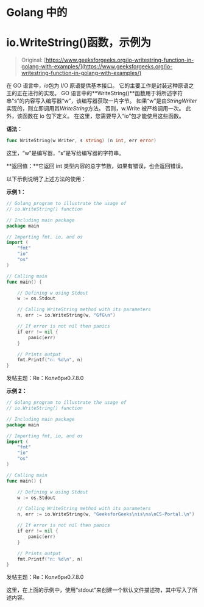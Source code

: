 # Golang 中的

# io.WriteString()函数，示例为

> Original: [https://www.geeksforgeeks.org/io-writestring-function-in-golang-with-examples/](https://www.geeksforgeeks.org/io-writestring-function-in-golang-with-examples/)

在 GO 语言中，*io*包为 I/O 原语提供基本接口。 它的主要工作是封装这种原语之王的正在进行的实现。 GO 语言中的**WriteString()**函数用于将所述字符串“s”的内容写入编写器“w”，该编写器获取一片字节。 如果“w”是由*StringWriter*实现的，则立即调用其*WriteString*方法。 否则，w.Write 被严格调用一次。 此外，该函数在 io 包下定义。 在这里，您需要导入“io”包才能使用这些函数。

**语法：**

```go
func WriteString(w Writer, s string) (n int, err error)

```

这里，“w”是编写器，“s”是写给编写器的字符串。

**返回值：**它返回 int 类型内容的总字节数，如果有错误，也会返回错误。

以下示例说明了上述方法的使用：

**示例 1：**

```go
// Golang program to illustrate the usage of
// io.WriteString() function

// Including main package
package main

// Importing fmt, io, and os
import (
    "fmt"
    "io"
    "os"
)

// Calling main
func main() {

    // Defining w using Stdout
    w := os.Stdout

    // Calling WriteString method with its parameters
    n, err := io.WriteString(w, "GfG\n")

    // If error is not nil then panics
    if err != nil {
        panic(err)
    }

    // Prints output
    fmt.Printf("n: %d\n", n)
}
```

发帖主题：Re：Колибри0.7.8.0

**示例 2：**

```go
// Golang program to illustrate the usage of
// io.WriteString() function

// Including main package
package main

// Importing fmt, io, and os
import (
    "fmt"
    "io"
    "os"
)

// Calling main
func main() {

    // Defining w using Stdout
    w := os.Stdout

    // Calling WriteString method with its parameters
    n, err := io.WriteString(w, "GeeksforGeeks\nis\na\nCS-Portal.\n")

    // If error is not nil then panics
    if err != nil {
        panic(err)
    }

    // Prints output
    fmt.Printf("n: %d\n", n)
}
```

发帖主题：Re：Колибри0.7.8.0

这里，在上面的示例中，使用“stdout”来创建一个默认文件描述符，其中写入了所述内容。